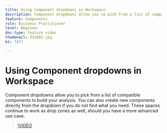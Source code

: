 ```yaml
---
title: Using Component dropdowns in Workspace
description: Component dropdowns allow you to pick from a list of compatible components to build your analysis. You can also create new components directly from the dropdown if you do not find what you need. These spaces continue to work as drop zones as well, should you have a more advanced use case.
feature: Components
role: Business Practitioner
level: Beginner
doc-type: feature video
thumbnail: 332601.jpg
kt: 7477

---
```


# Using Component dropdowns in Workspace

Component dropdowns allow you to pick from a list of compatible components to build your analysis. You can also create new components directly from the dropdown if you do not find what you need. These spaces continue to work as drop zones as well, should you have a more advanced use case.

>[!VIDEO](https://video.tv.adobe.com/v/332601/?quality=12&learn=on)
